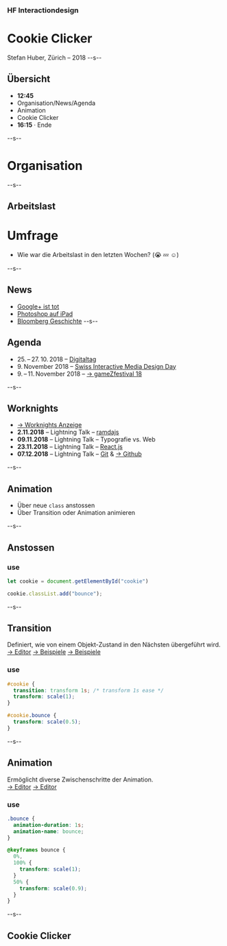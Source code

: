 ### HF Interactiondesign

# Cookie Clicker

Stefan Huber, Zürich – 2018 <!-- .element: class="footer" -->
--s--
## Übersicht

* **12:45**
* Organisation/News/Agenda
* Animation
* Cookie Clicker
* **16:15** · Ende

--s--
# Organisation
--s--
## Arbeitslast

# Umfrage
* Wie war die Arbeitslast in den letzten Wochen? (😭 💤 ☺️)

--s--
## News
* [Google+ ist tot](https://thenextweb.com/google/2018/10/08/google-plus-dead-security-flaw/)
* [Photoshop auf iPad](https://www.bloomberg.com/news/articles/2018-07-13/adobe-is-said-to-plan-photoshop-for-ipad-in-app-strategy-shift)
* [Bloomberg Geschichte](https://www.bloomberg.com/news/features/2018-10-04/the-big-hack-how-china-used-a-tiny-chip-to-infiltrate-america-s-top-companies)
--s--
## Agenda
* 25. – 27. 10. 2018 – [Digitaltag](https://digitaltag.zhdk.ch/)
* 9. November 2018 – [Swiss Interactive Media Design Day](http://www.imdsg.ch/)
* 9. – 11. November 2018 – [→ gameZfestival 18](http://www.gamezfestival.ch/)

--s--
## Worknights

* [→ Worknights Anzeige](https://logrinto.ch/events/web-worknights-hs-2018/)
* **2.11.2018** – Lightning Talk – [ramdajs](https://ramdajs.com/)
* **09.11.2018** – Lightning Talk – Typografie vs. Web
* **23.11.2018** – Lightning Talk – [React.js](https://reactjs.org/)
* **07.12.2018** – Lightning Talk – [Git](https://git-scm.com/  ) & [→ Github](https://github.com/)





--s--
## Animation

* Über neue `class` anstossen
* Über Transition oder Animation animieren

--s--
## Anstossen


### use
```js
let cookie = document.getElementById("cookie")

cookie.classList.add("bounce");

```
--s--
## Transition

Definiert, wie von einem Objekt-Zustand in den Nächsten übergeführt wird.  
[→ Editor](https://matthewlein.com/tools/ceaser) [→ Beispiele](http://css3.bradshawenterprises.com/transitions/) [→ Beispiele](http://animista.net/)

### use
```css
#cookie {
  transition: transform 1s; /* transform 1s ease */
  transform: scale(1);
}

#cookie.bounce {
  transform: scale(0.5);
}
```

--s--
## Animation
Ermöglicht diverse Zwischenschritte der Animation.  
[→ Editor](http://cssanimate.com/) [→ Editor](http://angrytools.com/css/animation/)

### use
```css
.bounce {
  animation-duration: 1s;
  animation-name: bounce;
}

@keyframes bounce {
  0%,
  100% {
    transform: scale(1);
  }
  50% {
    transform: scale(0.9);
  }
}

```

--s--
## Cookie Clicker




```
